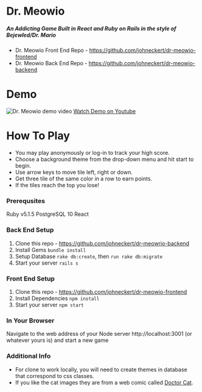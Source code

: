 # Dr. Meowio

##### An Addicting Game Built in React and Ruby on Rails in the style of Bejewled/Dr. Mario

* Dr. Meowio Front End Repo - https://github.com/johneckert/dr-meowio-frontend
* Dr. Meowio Back End Repo - https://github.com/johneckert/dr-meowio-backend

# Demo

![Dr. Meowio demo video]('./screengrab.png')
[Watch Demo on Youtube](https://www.youtube.com/watch?v=https://youtu.be/Dc_FGiS7ZEU)

# How To Play

* You may play anonymously or log-in to track your high score.
* Choose a background theme from the drop-down menu and hit start to begin.
* Use arrow keys to move tile left, right or down.
* Get three tile of the same color in a row to earn points.
* If the tiles reach the top you lose!

### Prerequsites

Ruby v5.1.5
PostgreSQL 10
React

### Back End Setup

1.  Clone this repo - https://github.com/johneckert/dr-meowrio-backend
2.  Install Gems `bundle install`
3.  Setup Database `rake db:create`, then `run rake db:migrate`
4.  Start your server `rails s`

### Front End Setup

1.  Clone this repo - https://github.com/johneckert/dr-meowio-frontend
2.  Install Dependencies `npm install`
3.  Start your server `npm start`

### In Your Browser

Navigate to the web address of your Node server http://localhost:3001 (or whatever yours is) and start a new game

### Additional Info

* For clone to work locally, you will need to create themes in database that correspond to css classes.
* If you like the cat images they are from a web comic called [Doctor Cat](http://doctorcatmd.com/).
